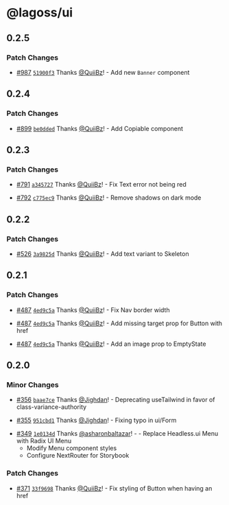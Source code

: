 # @lagoss/ui

## 0.2.5

### Patch Changes

- [#987](https://github.com/lagonapp/lagon/pull/987) [`51900f3`](https://github.com/lagonapp/lagon/commit/51900f30259dc1830b97257c264040b93ca2513d) Thanks [@QuiiBz](https://github.com/QuiiBz)! - Add new `Banner` component

## 0.2.4

### Patch Changes

- [#899](https://github.com/lagonapp/lagon/pull/899) [`be0dded`](https://github.com/lagonapp/lagon/commit/be0ddedb0e00da72304360a0647225dc4ff4b204) Thanks [@QuiiBz](https://github.com/QuiiBz)! - Add Copiable component

## 0.2.3

### Patch Changes

- [#791](https://github.com/lagonapp/lagon/pull/791) [`a345727`](https://github.com/lagonapp/lagon/commit/a345727ad337fd57b3f14103bfba6c3ec198bf58) Thanks [@QuiiBz](https://github.com/QuiiBz)! - Fix Text error not being red

* [#792](https://github.com/lagonapp/lagon/pull/792) [`c775ec9`](https://github.com/lagonapp/lagon/commit/c775ec9b3096f225af03b72a65cb1189e520acd7) Thanks [@QuiiBz](https://github.com/QuiiBz)! - Remove shadows on dark mode

## 0.2.2

### Patch Changes

- [#526](https://github.com/lagonapp/lagon/pull/526) [`3a9825d`](https://github.com/lagonapp/lagon/commit/3a9825d468aa06302cbddbb78e0a6f339bef8fce) Thanks [@QuiiBz](https://github.com/QuiiBz)! - Add text variant to Skeleton

## 0.2.1

### Patch Changes

- [#487](https://github.com/lagonapp/lagon/pull/487) [`4ed9c5a`](https://github.com/lagonapp/lagon/commit/4ed9c5a89264f8adf0d34acb1b2a0b5102b971fd) Thanks [@QuiiBz](https://github.com/QuiiBz)! - Fix Nav border width

* [#487](https://github.com/lagonapp/lagon/pull/487) [`4ed9c5a`](https://github.com/lagonapp/lagon/commit/4ed9c5a89264f8adf0d34acb1b2a0b5102b971fd) Thanks [@QuiiBz](https://github.com/QuiiBz)! - Add missing target prop for Button with href

- [#487](https://github.com/lagonapp/lagon/pull/487) [`4ed9c5a`](https://github.com/lagonapp/lagon/commit/4ed9c5a89264f8adf0d34acb1b2a0b5102b971fd) Thanks [@QuiiBz](https://github.com/QuiiBz)! - Add an image prop to EmptyState

## 0.2.0

### Minor Changes

- [#356](https://github.com/lagonapp/lagon/pull/356) [`baae7ce`](https://github.com/lagonapp/lagon/commit/baae7ce981b31f0d97946d435cb859a609b7dd20) Thanks [@Jighdan](https://github.com/Jighdan)! - Deprecating useTailwind in favor of class-variance-authority

* [#355](https://github.com/lagonapp/lagon/pull/355) [`951cbd1`](https://github.com/lagonapp/lagon/commit/951cbd1c9204dcb4d54581fa6eb29108f40b4255) Thanks [@Jighdan](https://github.com/Jighdan)! - Fixing typo in ui/Form

- [#349](https://github.com/lagonapp/lagon/pull/349) [`1e0134d`](https://github.com/lagonapp/lagon/commit/1e0134d93808caaa5387905d0fb2bded64ed31e1) Thanks [@asharonbaltazar](https://github.com/asharonbaltazar)! - - Replace Headless.ui Menu with Radix UI Menu
  - Modify Menu component styles
  - Configure NextRouter for Storybook

### Patch Changes

- [#371](https://github.com/lagonapp/lagon/pull/371) [`33f9698`](https://github.com/lagonapp/lagon/commit/33f96983d63109918675256e5e23a649c2483ed2) Thanks [@QuiiBz](https://github.com/QuiiBz)! - Fix styling of Button when having an href
